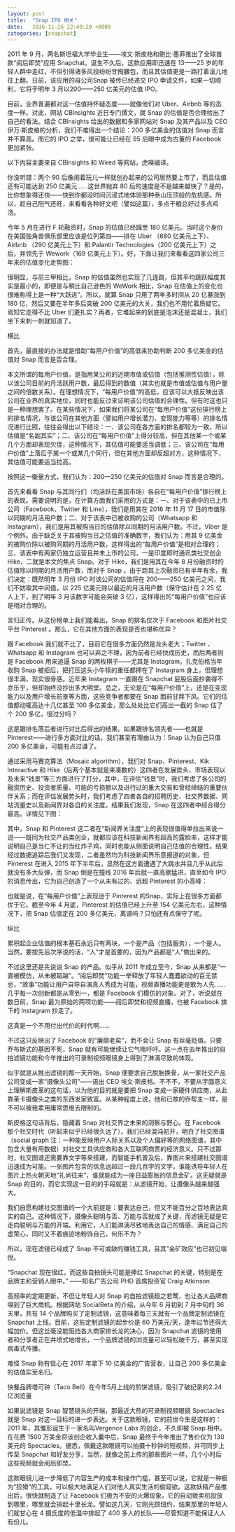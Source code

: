 ```yaml
---
layout: post
title:  "Snap IPO 相关"
date:   2016-11-26 22:49:20 +0800
categories: [snapchat]
---
```




2011 年 9 月，两名斯坦福大学毕业生——埃文·斯皮格和鲍比·墨菲推出了全球首款“阅后即焚”应用 Snapchat。诞生不久后，这款应用即迅速在 13——25 岁的年轻人群中走红，不但引得诸多风投纷纷甘掏腰包，而且其估值更是一路打着滚儿地往上翻。日前，该应用的母公司Snap 被传已经递交 IPO 申请文件，如果一切顺利，它将于明年 3 月以200——250 亿美元的估值 IPO。

目前，业界普遍都对这一估值持怀疑态度——就像他们对 Uber、Airbnb 等的态度一样。对此，网站 CBInsights 近日专门撰文，就 Snap 的估值是否合理给出了自己的看法。结合 CBInsights 给出的数据和多家网站对 Snap 及其产品以及 CEO 伊万·斯皮格的分析，我们不难得出一个结论：200 多亿美金的估值对 Snap 而言并不算高。而它的 IPO 之举，很可能让已经在 95 后眼中成为古董的 Facebook 更加紧张。
 
以下内容主要来自 CBInsights 和 Wired 等网站，虎嗅编译。

你没听错：两个 90 后像闹着玩儿一样就创办起来的公司居然要上市了，而且估值还有可能达到 250 亿美元……这世界抛弃 80 后的速度是不是越来越快了？是的，比你想象得还快——快到你都没时间沉浸式地体验那种泰山压顶般的危机感。所以，趁自己阳气还旺，来看看各种好文吧（譬如这篇），多点干粮总好过多点鸡汤。
 
今年 5 月在进行 F 轮融资时，Snap 的估值已经蹿至 180 亿美元。当时这个身价在美国独角兽俱乐部里应该是位列第四——排在 Uber （680 亿美元上下）、Airbnb （290 亿美元上下）和 Palantir Technologies（200 亿美元上下）之后，并领先于 Wework（169 亿美元上下）。好，下面让我们来看看这四家公司三年来的估值变化走势图：


 
很明显，与前三甲相比，Snap 的估值虽然也实现了几连跳，但其平均跳跃幅度其实是最小的，即便是与稍比自己逊色的 WeWork 相比，Snap 在估值上的变化也很难称得上是一种“大跃进”。所以，就算 Snap 只用了两年多时间从 20 亿暴涨到 180 亿，然后又要在半年多后突破 200 亿美元的大关，我们也不用忙着质疑它。焉知它走得不比 Uber 们更扎实？再者，它堆起来的到底是泡沫还是混凝土，我们坐下来刺一刺就知道了。
 
横比

首先，最直接的办法就是借助“每用户价值”的高低来协助判断 200 多亿美金的估值对 Snap 而言是否合理。
 
本文所谓的每用户价值，是指用某公司的近期市值或估值（包括推测性估值），除以该公司目前的月活跃用户数，最后得到的数值（其实也就是市值或估值与用户量之间的倍数关系）。在理想情况下，“每用户价值”的高低，应该可以大抵反映出该公司在业界的真实地位，同时也能反过来证明该公司估值的合理性。但有时这也只是一种理想罢了。在某些情况下，如果我们将某公司在“每用户价值”这份排行榜上的排名情况，与该公司在其他方面（譬如用户增长潜力、变现能力等等）的排名情况进行比照，往往会得出以下结论：一、该公司在各方面的排名都较为一致，所以估值是“名副其实”；二、该公司在“每用户价值”上得分较高，但在其他某一个或某几个方面却表现欠佳，这种情况下，其估值可能要适当调低；三、该公司在“每用户价值”上落后于某一个或某几个同行，但在其他方面却反超对方，这种情况下，其估值可能要适当拉高。
 
按照这一衡量方式，我们认为：200—250 亿美元的估值对 Snap 而言是合理的。
 
首先来看看 Snap 与其同行们（均活跃在美国市场）各自在“每用户价值”排行榜上的表现。需要说明的是，在计算方面我们采用的方式是：一、对于该表中的已上市公司（Facebook、Twitter 和 Line），我们是用其在 2016 年 11 月 17 日的市值除以同期的月活用户数；二、对于该表中已被收购的公司（Whatsapp 和 Instagram），我们是用其被购当日的估值除以同期的月活用户数。不过，Viber 是个例外。由于缺乏关于其被购当日之估值的准确数字，我们认为：用其 9 亿美金的被购价除以被购同期的月活用户数，这样得出的“每用户价值”是相对合理的；三、该表中有两家仍独立运营且并未上市的公司，一是印度即时通讯类社交创企 Hike，二就是本文的焦点 Snap。对于 Hike，我们是用其在今年 8 月份融资时的估值除以同期的月活用户数，而对于 Snap ，由于距其上次融资已有半年有余，我们决定：既然明年 3 月份 IPO 时该公司的估值将在 200——250 亿美元之间，我们不妨取其中间值，以 225 亿美元除以最近的月活用户数（保守估计在 2.25 亿人上下，到了明年 3 月该数字可能会突破 3 亿），这样得出的“每用户价值”也应该是相对合理的。


 
言归正传。从这份榜单上我们能看出，Snap 的排名仅次于 Facebook 和图片社交平台 Pinterest 。那么，它在其他方面的表现是否也堪称优异？
 
跟 Facebook 我们就不比了，目前它在很多方面仍然是龙头老大；Twitter 、Whatsapp 和 Instagram 也可以弃之不理，因为前者已经快成历史，而后两者则是 Facebook 用来追逼 Snap 的两枚棋子——尤其是 Instagram。扎克伯格当年收购 Snap 被拒后，把打压这头小牛犊的重任都押在了 Instagram 身上，但理想很丰满，现实很骨感。近年来 Instagram 一直跟在 Snapchat 屁股后面抄袭得不亦乐乎，但却始终没抄出多大明堂。总之，无论是在“每用户价值”上，还是在变现能力以及用户增长前景等方面，这些竞争者都要在 Snap 面前甘拜下风。它们的估值都动辄高达十几亿甚至 100 多亿美金，那么处处比它们高出一截的 Snap 估了个 200 多亿，很过分吗？

这是跟排名落后者进行对比后得出的结果。如果跟排名领先者——也就是 Pinterest——进行多方面对比的话，我们甚至有理由认为：Snap 认为自己只值 200 多亿美金，可能有点过谦了。

通过采用马赛克算法（Mosaic algorithm），我们对 Snap、Pinterest、Kik Interactive 和 Hike（后两个基本就是来凑数的）这四者在发展势头、市场表现以及未来“钱景”等三方面进行了打分，其中，在评估“钱景”时，我们考虑了各公司的融资历史、投资者质量、可能的亏损额以及进行过的重大交易和曾经缔结的重要伙伴关系；而在评估发展势头时，我们考虑了四者各自的招聘历史、社交界数据、网站流量史以及新闻界对各自的关注度。结果我们发现，Snap 在这四者中综合得分最高。详情见下图：
 



其中，Snap 和 Pinterest 这二者在“新闻界关注度”上的表现很值得单拉出来说一说——既同为社交产品类创企，就都应该在科技新闻界有超高的露脸率，这样才能说明自己是当仁不让的当红炸子鸡，同时也能从侧面说明自己估值的合理性。结果经过数据追踪后我们又发现，二者虽然均为科技新闻界乐意报道的对象，但 Pinterest 在进入 2015 年下半年后，显然在这方面遭遇了大跳水并且几乎从此后就没有多大反弹，而 Snap 倒是在撞线 2016 年后就一直高歌猛进，直至如今 IPO 的消息传出，它为自己创造了一个从未有过的、远超 Pinterest 的小高峰：



 也就是说，在“每用户价值”上表现逊于 Pinterest 的Snap，实际上在很多方面都优于它。截至今年 4 月底，Pinterest 的估值已经上升至 154 亿美元左右，这种情况下，把 Snap 估值定在 200 多亿美元，离谱吗？只怕还有点保守了呢。

纵比
 
累积起企业估值的根本基石永远只有两块，一个是产品（包括服务），一个是人。当然，要按先后次序说的话，“人”才是首要的，因为产品都是“人”做出来的。
 
不过这里还是先说说 Snap 的产品。似乎从 2011 年成立至今，Snap 从来都是“一直被模仿，从未被超越”。“阅后即焚”功能一举释放了年轻人蠢蠢欲动的百无禁忌，“故事”功能让用户自导自演真人秀成为可能，视频直播功能更是敢为人先……几乎每一次创新都是从零到一，都是 Facebook 们模仿的对象。对了，听说就在数日前，Snap 最为原始的两项功能——阅后即焚和视频直播，也被 Facebook 旗下的 Instagram 抄走了。
 
这真是一个不用付出代价的时代啊……
 
不过这只反映出了 Facebook 的“廉颇老矣”，而不会让 Snap 有丝毫贬值。只要乔布斯式的基因不死，Snap 就有可能继续让它气喘吁吁。这一点在去年推出的自拍滤镜功能和今年推出的可录制视频眼镜身上得到了淋漓尽致的体现。
 
似乎就是从推出滤镜的那一天开始，Snap 便要求自己脱胎换骨，从一家社交产品公司变成一家“摄像头公司”——语出 CEO 埃文·斯皮格。不不不，不要从字面意义上理解斯皮革的这句话，以为他的目的就是要把 Snap 变成一家硬件供应商，从此靠莱卡摄像头之类的东西发家致富。从某种程度上说，他和已故的乔帮主一样，是不可以被我辈用庸常思维去限制的。
 
斯皮格这句话背后，隐藏着 Snap 对社交界之未来的洞察与野心。在 Facebook 那个社交时代（听起来似乎已经很久远了），我们已经混沌初开，明白了社交图谱（social graph 注：一种能反映用户人际关系以及个人偏好等的网络图谱，其中包含大量有用数据）对社交工具供应商和各大互联网商贾的经济意义。只不过那时，社交图谱还需要靠文字等来搭建，而智能手机普及后，靠图片来搭建社交图谱迅速成为可能。一张图片包含的信息远超过一段几百字的文字，谁能诱导年轻人在图片上热火朝天地“礼尚往来”，谁就能成为一座日益膨胀的信息金矿。这无疑就是 Snap 的目的，而它实现这一目的的手段就是：从滤镜开始，让摄像头越来越强大。
 
我们自愿构建社交图谱的一个大前提是：要表达自己，但又不能百分之百地表达真实的自己。这种情况下，摄像头聪明与否、万能与否就成了关键，而滤镜无疑是它走向聪明与万能的开端。利用它，人们能淋漓尽致地表达自己的情感、满足自己的虚荣心，同时又不着痕迹地粉饰自己，何乐不为？
 
所以，现在滤镜已经成了 Snap 不可或缺的赚钱工具，且其“金矿效应”也已初见端倪。

“Snapchat 现在很红，而这些自拍镜头可能是捧红 Snapchat 的关键，特别是在品牌主和营销人眼中。”
——知名广告公司 PHD 首席投资官 Craig Atkinson
 
高频率的定期更新，不但让年轻人对 Snap 的自拍滤镜趋之若鹜，也让各大品牌商嗅到了巨大商机。根据网站 SocialBeta 的介绍，从今年 6 月初到 7 月中旬的 36 天里，共有 14 个品牌购买了定制滤镜，这意味着每三天就有一个品牌定制滤镜在 Snapchat  上线。目前，这些定制滤镜的起步价是 60 万美元/天，逢年过节还得大幅加价。但这丝毫没能阻挡各大商家排长龙的决心，因为 Snapchat 滤镜的使用者和分享者正在井喷式地增长，一个品牌滤镜的浏览量可以轻松破千万，甚至实现病毒式传播。
 
难怪 Snap 称有信心在 2017 年拿下 10 亿美金的广告营收，让自己 200 多亿美金的估值实至名归。


快餐品牌塔可钟（Taco Bell）在今年5月上线的煎饼滤镜，吸引了破纪录的2.24亿浏览量 

如果说滤镜是 Snap 智慧镜头的开端，那最近大热的可录制视频眼镜 Spectacles 就是 Snap 对这一目标的进一步表达。关于这款眼镜，它的前世今生是这样的：2011 年，其雏形诞生于一家名叫Vergence Labs 的创企，不久即被 Snap 相中。在花费 1500 万美金将该创企收入囊中后，Snap 最终于今年推出了售价仅为 130 美元的 Spectacles。据悉，佩戴这款眼镜可以拍摄十秒钟的短视频，并可同步上传至 Snapchat 和好友分享，当然，就像之前上传的那些图片一样，几个小时后这些视频就会阅后即焚。
 
这款眼镜儿进一步降低了内容生产的成本和操作门槛，甚至可以说，它就是一种极为“狡猾”的工具，可以极大地满足人们对他人真实生活的偷窥欲。这款妖精产品推出后，很快就制造了让 Facebook 们极为不安的火爆现象。它的自动贩卖机投放到哪里，哪里就会排起十里长龙。譬如这几天，它刚光顾纽约，结果那里的年轻人们就甘心在 4 摄氏度的低温中排起了 400 多人的长队——尽管知道不能保证人人有份儿。
